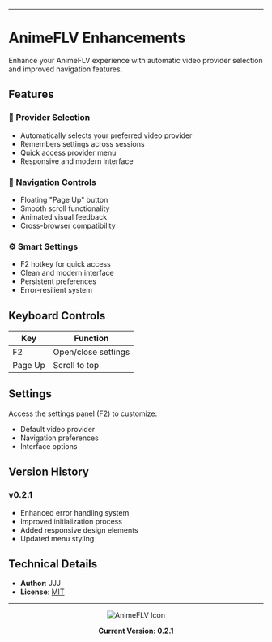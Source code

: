 
---
# AnimeFLV Enhancements

Enhance your AnimeFLV experience with automatic video provider selection and improved navigation features.

## Features

### 🎦 Provider Selection
- Automatically selects your preferred video provider
- Remembers settings across sessions
- Quick access provider menu
- Responsive and modern interface

### 📱 Navigation Controls
- Floating "Page Up" button
- Smooth scroll functionality
- Animated visual feedback
- Cross-browser compatibility

### ⚙️ Smart Settings
- F2 hotkey for quick access
- Clean and modern interface
- Persistent preferences
- Error-resilient system

## Keyboard Controls

| Key | Function |
|-----|----------|
| F2 | Open/close settings |
| Page Up | Scroll to top |

## Settings

Access the settings panel (F2) to customize:
- Default video provider
- Navigation preferences
- Interface options

## Version History

### v0.2.1
- Enhanced error handling system
- Improved initialization process
- Added responsive design elements
- Updated menu styling

## Technical Details

- **Author**: JJJ
- **License**: [MIT](https://choosealicense.com/licenses/mit/)

---

<div align="center">
<img src="https://www.google.com/s2/favicons?sz=64&domain=animeflv.net" alt="AnimeFLV Icon">

**Current Version: 0.2.1**
</div>